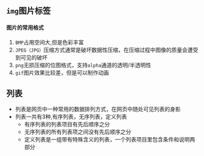 ## `img`图片标签

#### 图片的常用格式

1. `BMP`占用空间大,但是色彩丰富
2. `JPEG（JPG）`压缩方式通常是破坏数据性压缩，在压缩过程中图像的质量会遭受到可见的破坏
3. `png`无损压缩的位图格式，支持`alpha`通道的透明/半透明性
4. `gif`图片效果比较差，但是可以制作动画

## 列表

* 列表是网页中一种常用的数据排列方式，在网页中随处可见列表的身影
* 列表一共有3种,有序列表，无序列表，定义列表
  * 有序列表的列表项目有先后顺序之分
  * 无序列表的所有列表项之间没有先后顺序之分
  * 定义列表是一组带有特殊含义的列表，一个列表项目里包含条件和说明两部分
